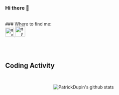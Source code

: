 ### Hi there 👋

<br />
### Where to find me:

<br />
<a href="https://www.linkedin.com/in/patrickdupin">
  <code><img alt="My linkedin" width="28" src="https://www.flaticon.com/svg/static/icons/svg/124/124011.svg"/></code>
</a>

<a href="mailto:patrickfdupin@gmail.com">
  <code><img alt="My e-mail" width="32" src="https://www.flaticon.com/svg/static/icons/svg/732/732200.svg" /></code>
</a>

<br/><br/>
## Coding Activity

<br/>

<p align="center">
  <img src="https://github-readme-stats.vercel.app/api?username=patrickdupin&show_icons=true&theme=algolia" alt="PatrickDupin's github stats" />
</p>

<br/>
<!--
**PatrickDupin/PatrickDupin** is a ✨ _special_ ✨ repository because its `README.md` (this file) appears on your GitHub profile.

Here are some ideas to get you started:

- 🔭 I’m currently working on ...
- 🌱 I’m currently learning ...
- 👯 I’m looking to collaborate on ...
- 🤔 I’m looking for help with ...
- 💬 Ask me about ...
- 📫 How to reach me: ...
- 😄 Pronouns: ...
- ⚡ Fun fact: ...
-->
